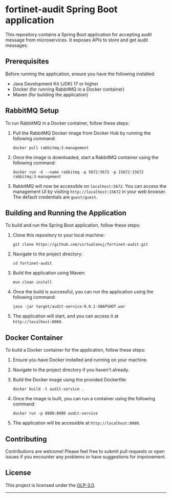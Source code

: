 # fortinet-audit Spring Boot application 

This repository contains a Spring Boot application for accepting audit message from microservices. It exposes APIs to store and get audit messages.

## Prerequisites

Before running the application, ensure you have the following installed:

- Java Development Kit (JDK) 17 or higher
- Docker (for running RabbitMQ in a Docker container)
- Maven (for building the application)

## RabbitMQ Setup

To run RabbitMQ in a Docker container, follow these steps:

1. Pull the RabbitMQ Docker image from Docker Hub by running the following command:

    ```
    docker pull rabbitmq:3-management
    ```

2. Once the image is downloaded, start a RabbitMQ container using the following command:

    ```
    docker run -d --name rabbitmq -p 5672:5672 -p 15672:15672 rabbitmq:3-management
    ```

3. RabbitMQ will now be accessible on `localhost:5672`. You can access the management UI by visiting `http://localhost:15672` in your web browser. The default credentials are `guest/guest`.

## Building and Running the Application

To build and run the Spring Boot application, follow these steps:

1. Clone this repository to your local machine:

    ```
    git clone https://github.com/virtualanuj/fortinet-audit.git
    ```

2. Navigate to the project directory:

    ```
    cd fortinet-audit
    ```

3. Build the application using Maven:

    ```
    mvn clean install
    ```

4. Once the build is successful, you can run the application using the following command:

    ```
    java -jar target/audit-service-0.0.1-SNAPSHOT.war
    ```

5. The application will start, and you can access it at `http://localhost:8080`.

## Docker Container

To build a Docker container for the application, follow these steps:

1. Ensure you have Docker installed and running on your machine.

2. Navigate to the project directory if you haven't already.

3. Build the Docker image using the provided Dockerfile:

    ```
    docker build -t audit-service .
    ```

4. Once the image is built, you can run a container using the following command:

    ```
    docker run -p 8080:8080 audit-service
    ```

5. The application will be accessible at `http://localhost:8080`.

## Contributing

Contributions are welcome! Please feel free to submit pull requests or open issues if you encounter any problems or have suggestions for improvement.

## License

This project is licensed under the [GLP-3.0](LICENSE).

---
